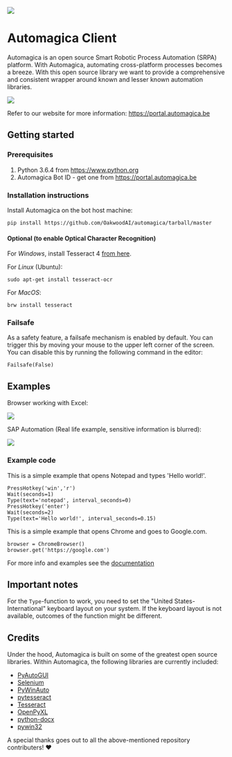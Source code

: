 ![](https://github.com/OakwoodAI/automagica/blob/master/images/logo.png)
# Automagica Client
Automagica is an open source Smart Robotic Process Automation (SRPA) platform. With Automagica, automating cross-platform processes becomes a breeze. With this open source library we want to provide a comprehensive and consistent wrapper around known and lesser known automation libraries.

![](https://github.com/OakwoodAI/automagica/blob/master/images/automagica_drawing.gif)

Refer to our website for more information: https://portal.automagica.be

## Getting started

### Prerequisites
1. Python 3.6.4 from https://www.python.org
2. Automagica Bot ID - get one from https://portal.automagica.be

### Installation instructions
Install Automagica on the bot host machine:
```
pip install https://github.com/OakwoodAI/automagica/tarball/master
```

#### Optional (to enable Optical Character Recognition)
For _Windows_, install Tesseract 4 [from here](http://digi.bib.uni-mannheim.de/tesseract/tesseract-ocr-setup-4.00.00dev.exe).

For _Linux_ (Ubuntu):
```
sudo apt-get install tesseract-ocr
```
For _MacOS_:
```
brw install tesseract
```

### Failsafe

As a safety feature, a failsafe mechanism is enabled by default. You can trigger this by moving your mouse to the upper left corner of the screen. You can disable this by running the following command in the editor:
```
Failsafe(False)
```
## Examples

Browser working with Excel:

![](https://github.com/OakwoodAI/automagica/blob/master/images/browser_excel.gif)

SAP Automation (Real life example, sensitive information is blurred):

![](https://github.com/OakwoodAI/automagica/blob/master/images/sap.gif)


### Example code

This is a simple example that opens Notepad and types 'Hello world!'.

```
PressHotkey('win','r')
Wait(seconds=1)
Type(text='notepad', interval_seconds=0)
PressHotkey('enter')
Wait(seconds=2)
Type(text='Hello world!', interval_seconds=0.15)
```

This is a simple example that opens Chrome and goes to Google.com.

```
browser = ChromeBrowser()
browser.get('https://google.com')
```

For more info and examples see the [documentation](http://automagica.readthedocs.io/en/latest/)

## Important notes
For the `Type`-function to work, you need to set the "United States-International" keyboard layout on your system. If the keyboard layout is not available, outcomes of the function might be different.

## Credits
Under the hood, Automagica is built on some of the greatest open source libraries. Within Automagica, the following libraries are currently included:
- [PyAutoGUI](https://github.com/asweigart/pyautogui)
- [Selenium](https://github.com/baijum/selenium-python)
- [PyWinAuto](https://github.com/pywinauto/pywinauto)
- [pytesseract](https://github.com/madmaze/pytesseract)
- [Tesseract](https://github.com/tesseract-ocr/tesseract)
- [OpenPyXL](https://bitbucket.org/openpyxl/openpyxl)
- [python-docx](https://github.com/python-openxml/python-docx)
- [pywin32](https://github.com/mhammond/pywin32)

A special thanks goes out to all the above-mentioned repository contributers! :heart:
